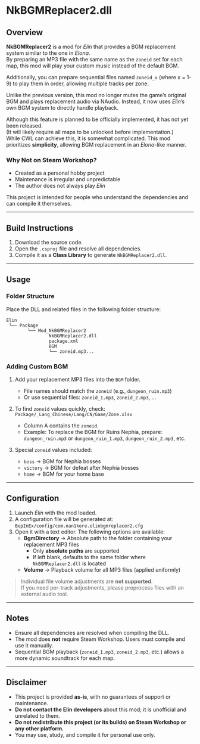 # NkBGMReplacer2.dll

## Overview

**NkBGMReplacer2** is a mod for *Elin* that provides a BGM replacement system similar to the one in *Elona*.  
By preparing an MP3 file with the same name as the `zoneid` set for each map, this mod will play your custom music instead of the default BGM.  

Additionally, you can prepare sequential files named `zoneid_x` (where x = 1-9) to play them in order, allowing multiple tracks per zone.

Unlike the previous version, this mod no longer mutes the game’s original BGM and plays replacement audio via NAudio. Instead, it now uses *Elin*’s own BGM system to directly handle playback.

Although this feature is planned to be officially implemented, it has not yet been released.  
(It will likely require all maps to be unlocked before implementation.)  
While CWL can achieve this, it is somewhat complicated. This mod prioritizes **simplicity**, allowing BGM replacement in an *Elona*-like manner.

### Why Not on Steam Workshop?

- Created as a personal hobby project  
- Maintenance is irregular and unpredictable  
- The author does not always play *Elin*  

This project is intended for people who understand the dependencies and can compile it themselves.

---

## Build Instructions

1. Download the source code.  
2. Open the `.csproj` file and resolve all dependencies.  
3. Compile it as a **Class Library** to generate `NkBGMReplacer2.dll`.  

---

## Usage

### Folder Structure

Place the DLL and related files in the following folder structure:

```text
Elin
 └── Package
        └── Mod_NkBGMReplacer2
				NkBGMReplacer2.dll
				package.xml
				BGM
				└── zoneid.mp3...
```


### Adding Custom BGM

1. Add your replacement MP3 files into the `BGM` folder.  
   - File names should match the `zoneid` (e.g., `dungeon_ruin.mp3`)  
   - Or use sequential files: `zoneid_1.mp3`, `zoneid_2.mp3`, …  

2. To find `zoneid` values quickly, check:  
   `Package/_Lang_Chinese/Lang/CN/Game/Zone.xlsx`

   - Column A contains the `zoneid`.  
   - Example: To replace the BGM for Ruins Nephia, prepare:  
     `dungeon_ruin.mp3` or `dungeon_ruin_1.mp3`, `dungeon_ruin_2.mp3`, etc.  

3. Special `zoneid` values included:  
   - `boss` → BGM for Nephia bosses  
   - `victory` → BGM for defeat after Nephia bosses  
   - `home` → BGM for your home base  

---

## Configuration

1. Launch *Elin* with the mod loaded.  
2. A configuration file will be generated at:  
   `BepInEx/config/com.nan1kore.elinbgmreplacer2.cfg`  
3. Open it with a text editor. The following options are available:  
   - **BgmDirectory** → Absolute path to the folder containing your replacement MP3 files  
     - Only **absolute paths** are supported  
     - If left blank, defaults to the same folder where `NkBGMReplacer2.dll` is located  
   - **Volume** → Playback volume for all MP3 files (applied uniformly)  

> Individual file volume adjustments are **not supported**.  
> If you need per-track adjustments, please preprocess files with an external audio tool.

---

## Notes

- Ensure all dependencies are resolved when compiling the DLL.  
- The mod does **not** require Steam Workshop. Users must compile and use it manually.  
- Sequential BGM playback (`zoneid_1.mp3`, `zoneid_2.mp3`, etc.) allows a more dynamic soundtrack for each map.

---

## Disclaimer
- This project is provided **as-is**, with no guarantees of support or maintenance.  
- **Do not contact the Elin developers** about this mod; it is unofficial and unrelated to them.  
- **Do not redistribute this project (or its builds) on Steam Workshop or any other platform.**  
- You may use, study, and compile it for personal use only.

